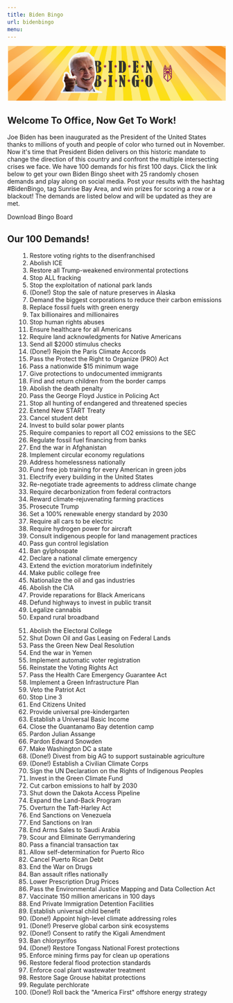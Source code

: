 ```yaml
---
title: Biden Bingo
url: bidenbingo
menu:
---
```


<div class="col col-12">
    <img src="/img/biden-bingo.png" />
</div> 

<div class="col col-12 col-lg-6">
  <h2>Welcome To Office, Now Get To Work!</h2>
  <p>
    Joe Biden has been inaugurated as the President of the United States thanks to millions of youth and people of color who turned out in November. Now it's time that President Biden delivers on this historic mandate to change the direction of this country and confront the multiple intersecting crises we face. We have 100 demands for his first 100 days. Click the link below to get your own Biden Bingo sheet with 25 randomly chosen demands and play along on social media. Post your results with the hashtag #BidenBingo, tag Sunrise Bay Area, and win prizes for scoring a row or a blackout! The demands are listed below and will be updated as they are met.
  </p>
  <div class="btn-group-vertical">
    <a id="downloadButton" class="btn btn-primary" target="_blank" rel="noreferrer" style="cursor: pointer;">
      Download Bingo Board
    </a>
  </div>
</div>

<div class="col col-12 col-lg-6">
    <div id="chartArea" style="width:100%;"></div>
</div>

<div class="col col-12">
  <h2>Our 100 Demands!</h2>
</div>

<div class="col col-12 col-lg-6">
  <ol style="margin-left: 2em;">
    <li>Restore voting rights to the disenfranchised</li>
    <li>Abolish ICE</li>
    <li>Restore all Trump-weakened environmental protections</li>
    <li>Stop ALL fracking</li>
    <li>Stop the exploitation of national park lands</li>
    <li class="success">(Done!) Stop the sale of nature preserves in Alaska</li>
    <li>Demand the biggest corporations to reduce their carbon emissions</li>
    <li>Replace fossil fuels with green energy</li>
    <li>Tax billionaires and millionaires</li>
    <li>Stop human rights abuses</li>
    <li>Ensure healthcare for all Americans</li>
    <li>Require land acknowledgments for Native Americans</li>
    <li>Send all $2000 stimulus checks</li>
    <li class="success">(Done!) Rejoin the Paris Climate Accords</li>
    <li>Pass the Protect the Right to Organize (PRO) Act</li>
    <li>Pass a nationwide $15 minimum wage</li>
    <li>Give protections to undocumented immigrants</li>
    <li>Find and return children from the border camps</li>
    <li>Abolish the death penalty</li>
    <li>Pass the George Floyd Justice in Policing Act</li>
    <li>Stop all hunting of endangered and threatened species</li>
    <li>Extend New START Treaty</li>
    <li>Cancel student debt</li>
    <li>Invest to build solar power plants</li>
    <li>Require companies to report all CO2 emissions to the SEC</li>
    <li>Regulate fossil fuel financing from banks</li>
    <li>End the war in Afghanistan</li>
    <li>Implement circular economy regulations</li>
    <li>Address homelessness nationally</li>
    <li>Fund free job training for every American in green jobs</li>
    <li>Electrify every building in the United States</li>
    <li>Re-negotiate trade agreements to address climate change</li>
    <li>Require decarbonization from federal contractors</li>
    <li>Reward climate-rejuvenating farming practices</li>
    <li>Prosecute Trump</li>
    <li>Set a 100% renewable energy standard by 2030</li>
    <li>Require all cars to be electric</li>
    <li>Require hydrogen power for aircraft</li>
    <li>Consult indigenous people for land management practices</li>
    <li>Pass gun control legislation</li>
    <li>Ban gylphospate</li>
    <li>Declare a national climate emergency</li>
    <li>Extend the eviction moratorium indefinitely</li>
    <li>Make public college free</li>
    <li>Nationalize the oil and gas industries</li>
    <li>Abolish the CIA</li>
    <li>Provide reparations for Black Americans</li>
    <li>Defund highways to invest in public transit</li>
    <li>Legalize cannabis</li>
    <li>Expand rural broadband</li>
  </ol>
</div>
<div class="col col-12 col-lg-6" style="justify-content: unset;">
  <ol style="margin-left: 2em;" start="51">
    <li>Abolish the Electoral College</li>
    <li>Shut Down Oil and Gas Leasing on Federal Lands</li>
    <li>Pass the Green New Deal Resolution</li>
    <li>End the war in Yemen</li>
    <li>Implement automatic voter registration</li>
    <li>Reinstate the Voting Rights Act</li>
    <li>Pass the Health Care Emergency Guarantee Act</li>
    <li>Implement a Green Infrastructure Plan</li>
    <li>Veto the Patriot Act</li>
    <li>Stop Line 3</li>
    <li>End Citizens United</li>
    <li>Provide universal pre-kindergarten</li>
    <li>Establish a Universal Basic Income</li>
    <li>Close the Guantanamo Bay detention camp</li>
    <li>Pardon Julian Assange</li>
    <li>Pardon Edward Snowden</li>
    <li>Make Washington DC a state</li>
    <li class="success">(Done!) Divest from big AG to support sustainable agriculture</li>
    <li class="success">(Done!) Establish a Civilian Climate Corps</li>
    <li>Sign the UN Declaration on the Rights of Indigenous Peoples</li>
    <li>Invest in the Green Climate Fund</li>
    <li>Cut carbon emissions to half by 2030</li>
    <li>Shut down the Dakota Access Pipeline</li>
    <li>Expand the Land-Back Program</li>
    <li>Overturn the Taft-Harley Act</li>
    <li>End Sanctions on Venezuela</li>
    <li>End Sanctions on Iran</li>
    <li>End Arms Sales to Saudi Arabia</li>
    <li>Scour and Eliminate Gerrymandering</li>
    <li>Pass a financial transaction tax</li>
    <li>Allow self-determination for Puerto Rico</li>
    <li>Cancel Puerto Rican Debt</li>
    <li>End the War on Drugs</li>
    <li>Ban assault rifles nationally</li>
    <li>Lower Prescription Drug Prices</li>
    <li>Pass the Environmental Justice Mapping and Data Collection Act</li>
    <li>Vaccinate 150 million americans in 100 days</li>
    <li>End Private Immigration Detention Facilities</li>
    <li>Establish universal child benefit</li>
    <li class="success">(Done!) Appoint high-level climate addressing roles</li>
    <li class="success">(Done!) Preserve global carbon sink ecosystems</li>
    <li class="success">(Done!) Consent to ratify the Kigali Amendment</li>
    <li>Ban chlorpyrifos</li>
    <li class="success">(Done!) Restore Tongass National Forest protections</li>
    <li>Enforce mining firms pay for clean up operations</li>
    <li>Restore federal flood protection standards</li>
    <li>Enforce coal plant wastewater treatment</li>
    <li>Restore Sage Grouse habitat protections</li>
    <li>Regulate perchlorate</li>
    <li class="success">(Done!) Roll back the "America First" offshore energy strategy</li>
  </ol>
</div>

<script src="https://cdn.jsdelivr.net/npm/save-svg-as-png@1.4.17/lib/saveSvgAsPng.min.js"></script>
<script src="https://d3js.org/d3.v6.min.js"></script>
<script>
    console.log(document.getElementById('chartArea'));
    let width = 850,
        height = 1100;

    let gridX = 86,
        gridY = 332,
        gridWidth = 676;

    let gridScale = d3.scaleLinear()
        .domain([0, 5])
        .range([0, gridWidth]);


    let svg = d3.select('#chartArea')
        .append('svg')
        .attr('id', 'card')
        .attr('preserveAspectRation', 'xMinYMin meet')
        .attr('viewBox', '0 0 850 1100');

    svg.append('svg:image')
        .attr('xlink:href', '/img/bingo-board.png')
        .attr('width', width)
        .attr('height', height);

    svg.append('svg:image')
        .attr('xlink:href', '/img/bingo-board.png')
        .attr('width', width)
        .attr('height', height);

    const numEntries = 100;
    let paths = [];
    for (let i = 0; i < numEntries; i++) {
        paths.push(`/img/squares/bingo_squares${i}.png`)
    }
    for (let x = 0; x < 5; x++) {
        for (let y = 0; y < 5; y++) {
            const demandNum = Math.floor(Math.random() * paths.length);
            const demandPath = paths.splice(demandNum, 1);

            svg.append('svg:image')
                .attr('xlink:href', demandPath)
                .attr('x', gridX + gridScale(x))
                .attr('y', gridY + gridScale(y))
                .attr('width', gridScale(1))
                .attr('height', gridScale(1));
        }
    }

    d3.select('#downloadButton').on('click', function () {
        saveSvgAsPng(document.getElementById('card'), 'bingoCard.png');
    });
</script>